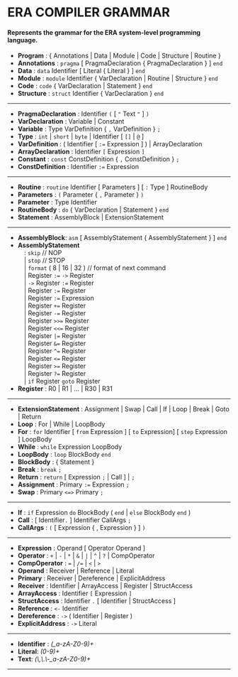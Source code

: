 # ERA COMPILER GRAMMAR
#### Represents the grammar for the ERA system-level programming language.
  
* **Program** : { Annotations | Data | Module | Code | Structure | Routine }
* **Annotations** : `pragma` [ PragmaDeclaration { PragmaDeclaration } ] `end`
* **Data** : `data` Identifier [ Literal { Literal } ] `end`
* **Module** : `module` Identifier { VarDeclaration | Routine | Structure } `end`
* **Code** : `code` { VarDeclaration | Statement } `end`
* **Structure** : `struct` Identifier { VarDeclaration } `end`
---
* **PragmaDeclaration** : Identifier `(` [ `"` Text `"` ] `)`
* **VarDeclaration** : Variable | Constant
* **Variable** : Type VarDefinition { `,` VarDefinition } `;`
* **Type** : `int` | `short` | `byte` | Identifier [ `[]` | `@` ]
* **VarDefinition** : ( Identifier [ `:=` Expression ] ) | ArrayDeclaration
* **ArrayDeclaration** : Identifier `[` Expression `]`
* **Constant** : `const` ConstDefinition { `,` ConstDefinition } `;`
* **ConstDefinition** : Identifier `:=` Expression
---
* **Routine** : `routine` Identifier [ Parameters ] [ `:` Type ] RoutineBody 
* **Parameters** : `(` Parameter { `,` Parameter } `)`
* **Parameter** : Type Identifier
* **RoutineBody** : `do` { VarDeclaration | Statement } `end`
* **Statement** : AssemblyBlock | ExtensionStatement
---
* **AssemblyBlock**: `asm` [ AssemblyStatement { AssemblyStatement } ] `end`   
* **AssemblyStatement**  
&emsp;: `skip` // NOP  
&emsp;| `stop` // STOP  
&emsp;| `format` ( 8 | 16 | 32 ) // format of next command  
&emsp;| Register `:=` `->` Register  
&emsp;| `->` Register `:=` Register  
&emsp;| Register `:=` Register  
&emsp;| Register `:=` Expression  
&emsp;| Register `+=` Register  
&emsp;| Register `-=` Register  
&emsp;| Register `>>=` Register  
&emsp;| Register `<<=` Register  
&emsp;| Register `|=` Register  
&emsp;| Register `&=` Register  
&emsp;| Register `^=` Register  
&emsp;| Register `<=` Register  
&emsp;| Register `>=` Register  
&emsp;| Register `?=` Register  
&emsp;| `if` Register `goto` Register  
* **Register** : R0 | R1 | ... | R30 | R31
---
* **ExtensionStatement** : Assignment | Swap | Call | If | Loop | Break | Goto | Return
* **Loop** : For | While | LoopBody
* **For** : `for` Identifier [ `from` Expression ] [ `to` Expression] [ `step` Expression ] LoopBody
* **While** : `while` Expression LoopBody
* **LoopBody** : `loop` BlockBody `end`
* **BlockBody** : { Statement }
* **Break** : `break` `;`
* **Return** : `return` [ Expression `;` | Call ] | `;`
* **Assignment** : Primary `:=` Expression `;`
* **Swap** : Primary `<=>` Primary `;`
---
* **If** : `if` Expression `do` BlockBody ( `end` | `else` BlockBody `end` )
* **Call** : [ Identifier`.` ] Identifier CallArgs `;`
* **CallArgs** : `(` [ Expression { , Expression } ] `)`
---
* **Expression** : Operand [ Operator Operand ]
* **Operator** : `+` | `-` | `*` | `&` | `|` | `^` | `?` | CompOperator
* **CompOperator** : `=` | `/=` | `<` | `>`
* **Operand** : Receiver | Reference | Literal
* **Primary** : Receiver | Dereference | ExplicitAddress
* **Receiver** : Identifier | ArrayAccess | Register | StructAccess
* **ArrayAccess** : Identifier `[` Expression `]`
* **StructAccess** : Identifier `.` [ Identifier | StructAccess ]
* **Reference** : `<-` Identifier
* **Dereference** : `->` ( Identifier | Register )
* **ExplicitAddress** : `->` Literal
---
* **Identifier** : *(_a-zA-Z0-9)+*
* **Literal**: *(0-9)+*
* **Text**: *(\\,\\.\\-_a-zA-Z0-9)+*
---
